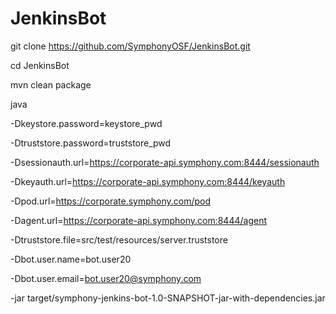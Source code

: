 # JenkinsBot

git clone https://github.com/SymphonyOSF/JenkinsBot.git

cd JenkinsBot

mvn clean package

java 

-Dkeystore.password=keystore_pwd 

-Dtruststore.password=truststore_pwd 

-Dsessionauth.url=https://corporate-api.symphony.com:8444/sessionauth

-Dkeyauth.url=https://corporate-api.symphony.com:8444/keyauth 

-Dpod.url=https://corporate.symphony.com/pod 

-Dagent.url=https://corporate-api.symphony.com:8444/agent

-Dtruststore.file=src/test/resources/server.truststore 

-Dbot.user.name=bot.user20 

-Dbot.user.email=bot.user20@symphony.com

-jar target/symphony-jenkins-bot-1.0-SNAPSHOT-jar-with-dependencies.jar
